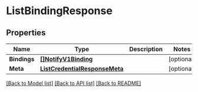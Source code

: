# ListBindingResponse

## Properties

Name | Type | Description | Notes
------------ | ------------- | ------------- | -------------
**Bindings** | [**[]NotifyV1Binding**](NotifyV1Binding.md) |  |[optional] 
**Meta** | [**ListCredentialResponseMeta**](ListCredentialResponseMeta.md) |  |[optional] 

[[Back to Model list]](../README.md#documentation-for-models) [[Back to API list]](../README.md#documentation-for-api-endpoints) [[Back to README]](../README.md)


